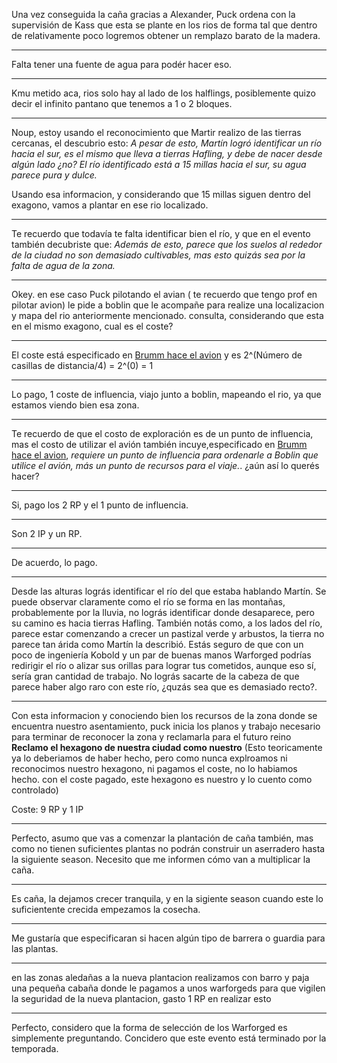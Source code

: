 Una vez conseguida la caña gracias a Alexander, Puck ordena con la supervisión de Kass
que esta se plante en los rios de forma tal que dentro de relativamente poco logremos obtener un remplazo barato de la madera.

---
Falta tener una fuente de agua para podér hacer eso.

---

Kmu metido aca, rios solo hay al lado de los halflings, posiblemente quizo decir el infinito pantano que tenemos a 1 o 2 bloques.

---

Noup,  estoy usando el reconocimiento que Martir realizo de las tierras cercanas, el descubrio esto:
*A pesar de esto, Martín logró identificar un río hacia el sur, es el mismo que lleva a tierras Hafling, y debe de nacer desde algún lado ¿no?
El río identificado está a 15 millas hacia el sur, su agua parece pura y dulce.*

Usando esa informacion, y considerando que 15 millas siguen dentro del exagono, vamos a plantar en ese rio localizado. 

---

Te recuerdo que todavía te falta identificar bien el río, y que en el evento también decubriste que: *Además de esto, parece que los suelos al rededor de la ciudad no son demasiado cultivables, mas esto quizás sea por la falta de agua de la zona.*

---

Okey. en ese caso 
Puck pilotando el avian ( te recuerdo que tengo prof en pilotar avion) le pide a boblin que le acompañe para realize  una localizacion y  mapa del rio anteriormente mencionado. 
consulta, considerando que esta en el mismo exagono, cual es el coste?

---

El coste está especificado en [Brumm hace el avion](Brumm%20hace%20el%20avion.md) y es 2^(Número de casillas de distancia/4) = 2^(0) = 1

---

Lo pago, 1 coste de influencia, viajo junto a boblin, mapeando el rio,  ya que estamos viendo bien esa zona. 

--- 

Te recuerdo de que el costo de exploración es de un punto de influencia, mas el costo de utilizar el avión también incuye,especificado en [Brumm hace el avion](Brumm%20hace%20el%20avion.md), *requiere un punto de influencia para ordenarle a Boblin que utilice el avión, más un punto de recursos para el viaje.*.
¿aún así lo querés hacer?

---

Si, pago los 2 RP y el 1 punto de influencia.

---

Son 2 IP y un RP.

---

De acuerdo, lo pago.

--- 

Desde las alturas lográs identificar el río del que estaba hablando Martín. Se puede observar claramente como el río se forma en las montañas, probablemente por la lluvia, no lográs identificar donde desaparece, pero su camino es hacia tierras Hafling.
También notás como, a los lados del río, parece estar comenzando a crecer un pastizal verde y arbustos, la tierra no parece tan árida como Martín la describió. 
Estás seguro de que con un poco de ingeniería Kobold y un par de buenas manos Warforged podrías redirigir el río o alizar sus orillas para lograr tus cometidos, aunque eso sí, sería gran cantidad de trabajo.
No lográs sacarte de la cabeza de que parece haber algo raro con este río, ¿quzás sea que es demasiado recto?.

--- 

Con esta informacion y conociendo bien los recursos de la zona donde se encuentra nuestro asentamiento, puck inicia los planos y trabajo necesario para  terminar de reconocer la zona y reclamarla para el futuro reino
**Reclamo el hexagono de nuestra ciudad como nuestro** (Esto teoricamente ya lo deberiamos de haber hecho, pero como nunca explroamos ni reconocimos nuestro hexagono, ni pagamos el coste, no lo habiamos hecho. con el coste pagado, este hexagono es nuestro y lo cuento como controlado)

Coste: 9 RP y 1 IP

---

Perfecto, asumo que vas a comenzar la plantación de caña también, mas como no tienen suficientes plantas no podrán construir un aserradero hasta la siguiente season.
Necesito que me informen cómo van a multiplicar la caña.

---

Es caña, la dejamos crecer tranquila, y en la sigiente season cuando este lo suficientente crecida empezamos la cosecha.

---

Me gustaría que especificaran si hacen algún tipo de barrera o guardia para las plantas.

---

en las zonas aledañas a la nueva plantacion realizamos con barro y paja una pequeña cabaña donde le pagamos a unos warforgeds para que vigilen la seguridad de la nueva plantacion, gasto 1 RP en realizar esto 

---

Perfecto, considero que la forma de selección de los Warforged es simplemente preguntando. Concidero que este evento está terminado por la temporada.

